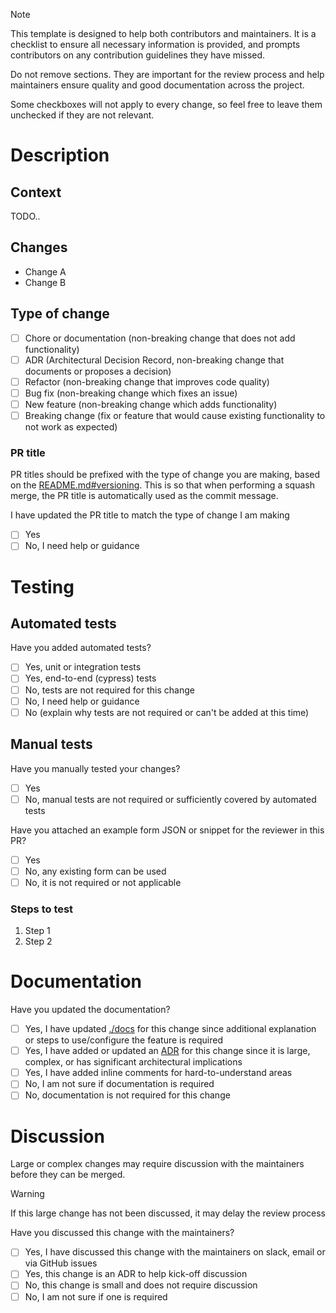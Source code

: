 > [!NOTE]
> This template is designed to help both contributors and maintainers. It is a checklist to ensure all necessary information is provided, and prompts contributors on any contribution guidelines they have missed.
>
> Do not remove sections.
> They are important for the review process and help maintainers ensure quality and good documentation across the project.
>
> Some checkboxes will not apply to every change, so feel free to leave them unchecked if they are not relevant.

# Description

## Context

<!--
Include these details if applicable:
- A summary of the change
- A link to the issue this change addresses
- Motivation and context for the change
- Acceptance criteria if you have any
- A screen recording or screenshots of the feature or change
-->

TODO..

## Changes

- Change A
- Change B

## Type of change

- [ ] Chore or documentation (non-breaking change that does not add functionality)
- [ ] ADR (Architectural Decision Record, non-breaking change that documents or proposes a decision)
- [ ] Refactor (non-breaking change that improves code quality)
- [ ] Bug fix (non-breaking change which fixes an issue)
- [ ] New feature (non-breaking change which adds functionality)
- [ ] Breaking change (fix or feature that would cause existing functionality to not work as expected)

### PR title

PR titles should be prefixed with the type of change you are making, based on the [README.md#versioning](https://github.com/XGovFormBuilder/digital-form-builder?tab=readme-ov-file#versioning).
This is so that when performing a squash merge, the PR title is automatically used as the commit message.

I have updated the PR title to match the type of change I am making

- [ ] Yes
- [ ] No, I need help or guidance

# Testing

## Automated tests

Have you added automated tests?

- [ ] Yes, unit or integration tests
- [ ] Yes, end-to-end (cypress) tests
- [ ] No, tests are not required for this change
- [ ] No, I need help or guidance
- [ ] No (explain why tests are not required or can't be added at this time)

## Manual tests

Have you manually tested your changes?

- [ ] Yes
- [ ] No, manual tests are not required or sufficiently covered by automated tests

Have you attached an example form JSON or snippet for the reviewer in this PR?

- [ ] Yes
- [ ] No, any existing form can be used
- [ ] No, it is not required or not applicable

### Steps to test

<!--
Only fill out this section if you answered "Yes" to manually testing your changes.

In this section
- describe the tests that you ran to verify your changes
- provide instructions and a form JSON or snippet so we can reproduce the test if necessary

If uploading a form JSON, use the "attach files" feature in GitHub PR.
-->

1. Step 1
2. Step 2

# Documentation

Have you updated the documentation?

- [ ] Yes, I have updated [./docs](https://github.com/XGovFormBuilder/digital-form-builder/tree/main/docs) for this change since additional explanation or steps to use/configure the feature is required
- [ ] Yes, I have added or updated an [ADR](https://github.com/XGovFormBuilder/digital-form-builder/tree/main/docs/adr) for this change since it is large, complex, or has significant architectural implications
- [ ] Yes, I have added inline comments for hard-to-understand areas
- [ ] No, I am not sure if documentation is required
- [ ] No, documentation is not required for this change

# Discussion

Large or complex changes may require discussion with the maintainers before they can be merged.

> [!WARNING]
>
> If this large change has not been discussed, it may delay the review process

Have you discussed this change with the maintainers?

- [ ] Yes, I have discussed this change with the maintainers on slack, email or via GitHub issues
- [ ] Yes, this change is an ADR to help kick-off discussion
- [ ] No, this change is small and does not require discussion
- [ ] No, I am not sure if one is required
